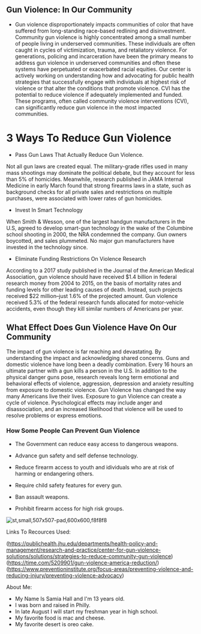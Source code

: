 ## Gun Violence: In Our Community


* Gun violence disproportionately impacts communities of color that have suffered from long-standing race-based redlining and disinvestment. Community gun violence is   highly concentrated among a small number of people living in underserved communities. These individuals are often caught in cycles of victimization, trauma, and    retaliatory violence. For generations, policing and incarceration have been the primary means to address gun violence in underserved communities and often these  systems have perpetuated or exacerbated racial equities. Our center is actively working on understanding how and advocating for public health strategies that  successfully engage with individuals at highest risk of violence or that alter the conditions that promote violence. CVI has the potential to reduce violence if  adequately implemented and funded. These programs, often called community violence interventions (CVI), can significantly reduce gun violence in the most impacted   communities.


# 3 Ways To Reduce Gun Violence


* Pass Gun Laws That Actually Reduce Gun Violence.

Not all gun laws are created equal. The military-grade rifles used in many mass shootings may dominate the political debate, but they account for less than 5% of homicides. Meanwhile, research published in JAMA Internal Medicine in early March found that strong firearms laws in a state, such as background checks for all private sales and restrictions on multiple purchases, were associated with lower rates of gun homicides.


* Invest In Smart Technology


When Smith & Wesson, one of the largest handgun manufacturers in the U.S, agreed to develop smart-gun technology in the wake of the Columbine school shooting in 2000, the NRA condemned the company. Gun owners boycotted, and sales plummeted. No major gun manufacturers have invested in the technology since.


* Eliminate Funding Restrictions On Violence Research


According to a 2017 study published in the Journal of the American Medical Association, gun violence should have received $1.4 billion in federal research money from 2004 to 2015, on the basis of mortality rates and funding levels for other leading causes of death. Instead, such projects received $22 million–just 1.6% of the projected amount. Gun violence received 5.3% of the federal research funds allocated for motor-vehicle accidents, even though they kill similar numbers of Americans per year.



## What Effect Does Gun Violence Have On Our Community


The impact of gun violence is far reaching and devastating. By understanding the impact and acknowledging shared concerns. Guns and domestic violence have long been a deadly combination. Every 16 hours an ultimate partner with a gun kills a person in the U.S. In addition to the physical danger guns pose, research reveals long term emotional and behavioral effects of violence, aggression, depression and anxiety resulting from exposure to domestic violence. Gun Violence has changed the way many Americans live their lives. Exposure to gun Violence can create a cycle of violence. Pyschological effects may include anger and disassociation, and an increased likelihood that violence will be used to resolve problems or express emotions.


### How Some People Can Prevent Gun Violence


* The Government can reduce easy access to dangerous weapons.

* Advance gun safety and self defense technology.

* Reduce firearm access to youth and idividuals who are at risk of harming or endangering others.

* Require child safety features for every gun.

* Ban assault weapons.

* Prohibit firearm access for high risk groups.

![st,small,507x507-pad,600x600,f8f8f8](https://user-images.githubusercontent.com/109317113/179129023-3b1b46c8-0694-413e-b2a2-60f790c4087f.jpg) 

Links To Recources Used:

(https://publichealth.jhu.edu/departments/health-policy-and-management/research-and-practice/center-for-gun-violence-solutions/solutions/strategies-to-reduce-community-gun-violence)  (https://time.com/5209901/gun-violence-america-reduction/)  (https://www.preventioninstitute.org/focus-areas/preventing-violence-and-reducing-injury/preventing-violence-advocacy)


About Me:

* My Name Is Samia Hall and I'm 13 years old.
* I was born and raised in Philly.
* In late August I will start my freshman year in high school.
* My favorite food is mac and cheese.
* My favorite desert is oreo cake.
